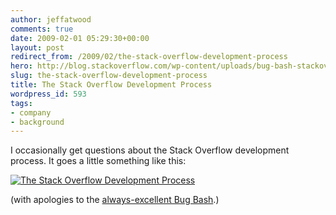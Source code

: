 ```yaml
---
author: jeffatwood
comments: true
date: 2009-02-01 05:29:30+00:00
layout: post
redirect_from: /2009/02/the-stack-overflow-development-process
hero: http://blog.stackoverflow.com/wp-content/uploads/bug-bash-stackoverflow-development-process.png
slug: the-stack-overflow-development-process
title: The Stack Overflow Development Process
wordpress_id: 593
tags:
- company
- background
---
```



I occasionally get questions about the Stack Overflow development process. It goes a little something like this:



[![The Stack Overflow Development Process](http://blog.stackoverflow.com/wp-content/uploads/bug-bash-stackoverflow-development-process.png)](http://www.bugbash.net/comic/113.html)



(with apologies to the [always-excellent Bug Bash](http://www.bugbash.net/comic/113.html).)
